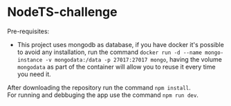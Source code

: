 # NodeTS-challenge

Pre-requisites:
- This project uses mongodb as database, if you have docker it's possible to avoid any installation, run the command ```docker run -d --name mongo-instance -v mongodata:/data -p 27017:27017 mongo```, having the volume ```mongodata``` as part of the container will allow you to reuse it every time you need it.

After downloading the repository run the command ```npm install```.  
For running and debbuging the app use the command ```npm run dev```.
